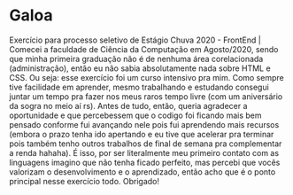 # Galoa
Exercício para processo seletivo de Estágio Chuva 2020 - FrontEnd |
Comecei a faculdade de Ciência da Computação em Agosto/2020, sendo que minha primeira graduação não é de nenhuma área corelacionada (administração), 
então eu não sabia absolutamente nada sobre HTML e CSS. Ou seja: esse exercício foi um curso intensivo pra mim. Como sempre tive facilidade em aprender, 
mesmo trabalhando e estudando consegui juntar um tempo pra fazer nos meus raros tempo livre (com um aniversário da sogra no meio aí rs).
Antes de tudo, então, queria agradecer a oportunidade e que percebessem que o codigo foi ficando mais bem pensado conforme fui avançando nele pois fui aprendendo mais recursos 
(embora o prazo tenha ido apertando e eu tive que acelerar pra terminar pois também tenho outros trabalhos de final de semana pra complementar a renda hahaha). 
É isso, por ser literalmente meu primeiro contato com as linguagens imagino que não tenha ficado perfeito, mas percebi que vocês valorizam o desenvolvimento e o aprendizado, 
então acho que é o ponto principal nesse exercício todo.
Obrigado!
